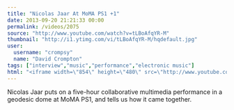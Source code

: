 ```yaml
---
title: "Nicolas Jaar At MoMA PS1 +1"
date: 2013-09-20 21:21:33 00:00
permalink: /videos/2075
source: "http://www.youtube.com/watch?v=tLBoAfqYR-M"
thumbnail: "http://i1.ytimg.com/vi/tLBoAfqYR-M/hqdefault.jpg"
user:
  username: "crompsy"
  name: "David Crompton"
tags: ["interview","music","performance","electronic music"]
html: "<iframe width=\"854\" height=\"480\" src=\"http://www.youtube.com/embed/tLBoAfqYR-M?wmode=transparent&feature=oembed\" frameborder=\"0\" allowfullscreen></iframe>"
---
```


Nicolas Jaar puts on a five-hour collaborative multimedia performance in a geodesic dome at MoMA PS1, and tells us how it came together.